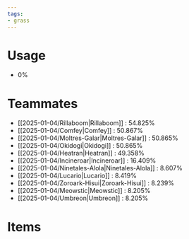 ```yaml
---
tags:
- grass
---
```

# Usage
- 0%
# Teammates
- [[2025-01-04/Rillaboom|Rillaboom]] : 54.825%
- [[2025-01-04/Comfey|Comfey]] : 50.867%
- [[2025-01-04/Moltres-Galar|Moltres-Galar]] : 50.865%
- [[2025-01-04/Okidogi|Okidogi]] : 50.865%
- [[2025-01-04/Heatran|Heatran]] : 49.358%
- [[2025-01-04/Incineroar|Incineroar]] : 16.409%
- [[2025-01-04/Ninetales-Alola|Ninetales-Alola]] : 8.607%
- [[2025-01-04/Lucario|Lucario]] : 8.419%
- [[2025-01-04/Zoroark-Hisui|Zoroark-Hisui]] : 8.239%
- [[2025-01-04/Meowstic|Meowstic]] : 8.205%
- [[2025-01-04/Umbreon|Umbreon]] : 8.205%
# Items